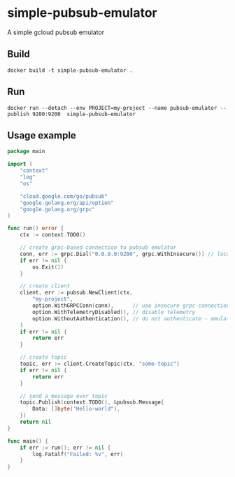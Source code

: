 # simple-pubsub-emulator

A simple gcloud pubsub emulator

## Build

`docker build -t simple-pubsub-emulator .`

## Run

`docker run --detach --env PROJECT=my-project --name pubsub-emulator --publish 9200:9200  simple-pubsub-emulator`

## Usage example

```go
package main

import (
    "context"
    "log"
    "os"

    "cloud.google.com/go/pubsub"
    "google.golang.org/api/option"
    "google.golang.org/grpc"
)

func run() error {
    ctx := context.TODO()

    // create grpc-based connection to pubsub emulator
    conn, err := grpc.Dial("0.0.0.0:9200", grpc.WithInsecure()) // local address, insecure
    if err != nil {
        os.Exit(1)
    }

    // create client
    client, err := pubsub.NewClient(ctx,
        "my-project",
        option.WithGRPCConn(conn),      // use insecure grpc connection
        option.WithTelemetryDisabled(), // disable telemetry
        option.WithoutAuthentication(), // do not authenticate - emulator
    )
    if err != nil {
        return err
    }

    // create topic
    topic, err := client.CreateTopic(ctx, "some-topic")
    if err != nil {
        return err
    }

    // send a message over topic
    topic.Publish(context.TODO(), &pubsub.Message{
        Data: []byte("Hello-world"),
    })
    return nil
}

func main() {
    if err := run(); err != nil {
        log.Fatalf("Failed: %v", err)
    }
}

```

